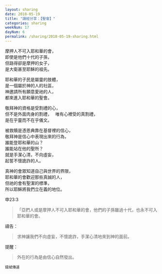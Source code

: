 ```yaml
---
layout: sharing
date: 2018-05-19
title: "讀經分享：【聖會】"
categories: sharing
weekNum: 17
dayNum: 6
permalink: /sharing/2018-05-19-sharing.html
---
```


摩押人不可入耶和華的會，  
即使是他們十代的子孫，  
但路得卻是摩押的女子，  
是大衛甚至耶穌的祖先。  

耶和華的子民是屬靈的肢體，  
是一個屬於神的人的社區，  
神邀請所有願意愛祂的人，  
都來進入耶和華的聖會。  

敬拜神的資格是受割禮的心，  
但不是外面肉身的割禮，   
唯有心裡受的真割禮，  
是在乎靈而不在乎儀文。  

被救贖是憑恩典靠在基督裡的信心，  
敬拜神是信心中表現出來的行為，  
誰能登耶和華的山？  
誰能站在他的聖所？  
就是手潔心清，不向虛妄，  
起誓不懷詭詐的人。  

真神的會眾知道自己與世界的界限，  
耶和華的會歡迎那些真誠的人，  
但祂的會有聖潔的標準，  
所以耶穌將我們立在義的地位。  

申23:3
>「亞捫人或是摩押人不可入耶和華的會，他們的子孫雖過十代，也永不可入耶和華的會。

禱告：
>求神讓我們不向虛妄，不懷詭詐，手潔心清地來到神的面前。

提醒：
>外在的行為是由信心自然發出。

`錢斌傳道`
